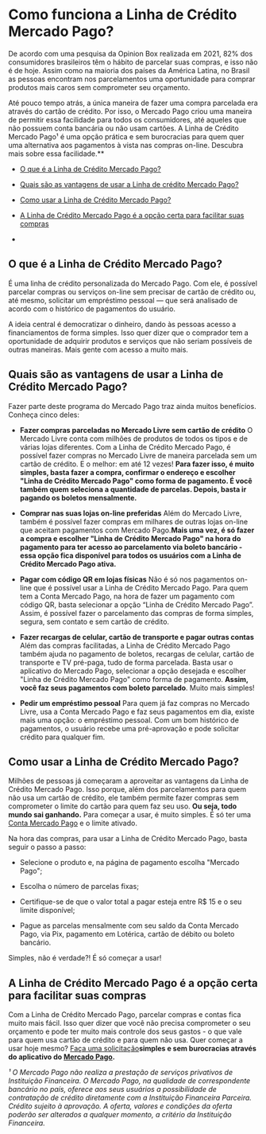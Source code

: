 # Como funciona a Linha de Crédito Mercado Pago?

De acordo com uma pesquisa da Opinion Box realizada em 2021, 82% dos consumidores brasileiros têm o hábito de parcelar suas compras, e isso não é de hoje. Assim como na maioria dos países da América Latina, no Brasil as pessoas encontram nos parcelamentos uma oportunidade para comprar produtos mais caros sem comprometer seu orçamento.

Até pouco tempo atrás, a única maneira de fazer uma compra parcelada era através do cartão de crédito. Por isso, o Mercado Pago criou uma maneira de permitir essa facilidade para todos os consumidores, até aqueles que não possuem conta bancária ou não usam cartões. A Linha de Crédito Mercado Pago¹ é uma opção prática e sem burocracias para quem quer uma alternativa aos pagamentos à vista nas compras on-line. Descubra mais sobre essa facilidade.**

- [O que é a Linha de Crédito Mercado Pago?](#mercado_credito)

- [Quais são as vantagens de usar a Linha de crédito Mercado Pago?](#vantagens)

- [Como usar a Linha de Crédito Mercado Pago?](#como_usar)

- [A Linha de Crédito Mercado Pago é a opção certa para facilitar suas compras](#opcao)

-  

[](#)

## O que é a Linha de Crédito Mercado Pago?

É uma linha de crédito personalizada do Mercado Pago. Com ele, é possível parcelar compras ou serviços on-line sem precisar de cartão de crédito ou, até mesmo, solicitar um empréstimo pessoal — que será analisado de acordo com o histórico de pagamentos do usuário.

A ideia central é democratizar o dinheiro, dando às pessoas acesso a financiamentos de forma simples. Isso quer dizer que o comprador tem a oportunidade de adquirir produtos e serviços que não seriam possíveis de outras maneiras. Mais gente com acesso a muito mais.

[](#)
## Quais são as vantagens de usar a Linha de Crédito Mercado Pago?

Fazer parte deste programa do Mercado Pago traz ainda muitos benefícios. Conheça cinco deles:

- **Fazer compras parceladas no Mercado Livre sem cartão de crédito**
O Mercado Livre conta com milhões de produtos de todos os tipos e de várias lojas diferentes. Com a Linha de Crédito Mercado Pago, é possível fazer compras no Mercado Livre de maneira parcelada sem um cartão de crédito. E o melhor: em até 12 vezes! **Para fazer isso, é muito simples, basta fazer a compra, confirmar o endereço e escolher "Linha de Crédito Mercado Pago" como forma de pagamento. É você também quem seleciona a quantidade de parcelas. Depois, basta ir pagando os boletos mensalmente.**

- **Comprar nas suas lojas on-line preferidas**
Além do Mercado Livre, também é possível fazer compras em milhares de outras lojas on-line que aceitam pagamentos com Mercado Pago.**Mais uma vez, é só fazer a compra e escolher "Linha de Crédito Mercado Pago" na hora do pagamento para ter acesso ao parcelamento via boleto bancário - essa opção fica disponível para todos os usuários com a Linha de Crédito Mercado Pago ativa.**

- **Pagar com código QR em lojas físicas**
Não é só nos pagamentos on-line que é possível usar a Linha de Crédito Mercado Pago. Para quem tem a Conta Mercado Pago, na hora de fazer um pagamento com código QR, basta selecionar a opção “Linha de Crédito Mercado Pago”. Assim, é possível fazer o parcelamento das compras de forma simples, segura, sem contato e sem cartão de crédito.

- **Fazer recargas de celular, cartão de transporte e pagar outras contas**
Além das compras facilitadas, a Linha de Crédito Mercado Pago também ajuda no pagamento de boletos, recargas de celular, cartão de transporte e TV pré-paga, tudo de forma parcelada. Basta usar o aplicativo do Mercado Pago, selecionar a opção desejada e escolher "Linha de Crédito Mercado Pago" como forma de pagamento. **Assim, você faz seus pagamentos com boleto parcelado**. Muito mais simples!

- **Pedir um empréstimo pessoal**
Para quem já faz compras no Mercado Livre, usa a Conta Mercado Pago e faz seus pagamentos em dia, existe mais uma opção: o empréstimo pessoal. Com um bom histórico de pagamentos, o usuário recebe uma pré-aprovação e pode solicitar crédito para qualquer fim.

[](#)
## Como usar a Linha de Crédito Mercado Pago?

Milhões de pessoas já começaram a aproveitar as vantagens da Linha de Crédito Mercado Pago. Isso porque, além dos parcelamentos para quem não usa um cartão de crédito, ele também permite fazer compras sem comprometer o limite do cartão para quem faz seu uso. **Ou seja, todo mundo sai ganhando.** Para começar a usar, é muito simples. É só ter uma [Conta Mercado Pago](https://meubolso.mercadopago.com.br/tudo-o-que-voce-precisa-saber-sobre-a-conta-mercado-pago) e o limite ativado.

Na hora das compras, para usar a Linha de Crédito Mercado Pago, basta seguir o passo a passo:

- Selecione o produto e, na página de pagamento escolha "Mercado Pago";

- Escolha o número de parcelas fixas;

- Certifique-se de que o valor total a pagar esteja entre R$ 15 e o seu limite disponível;

- Pague as parcelas mensalmente com seu saldo da Conta Mercado Pago, via Pix, pagamento em Lotérica, cartão de débito ou boleto bancário.

Simples, não é verdade?! É só começar a usar!

[](#)

## A Linha de Crédito Mercado Pago é a opção certa para facilitar suas compras

Com a Linha de Crédito Mercado Pago, parcelar compras e contas fica muito mais fácil. Isso quer dizer que você não precisa comprometer o seu orçamento e pode ter muito mais controle dos seus gastos - o que vale para quem usa cartão de crédito e para quem não usa. Quer começar a usar hoje mesmo? [Faça uma solicitação](https://www.mercadopago.com.br/mercado-credito/boleto-parcelado/integrated-flow/start?primary_uri=https%3A%2F%2Fwww.mercadopago.com.br%2Fconta&fallback_uri=https%3A%2F%2Fwww.mercadopago.com.br%2Fconta&client=mercadopa&placement=blogpost)**simples e sem burocracias através do aplicativo do [Mercado Pago](https://www.mercadopago.com.br/conta).**

*¹ O Mercado Pago não realiza a prestação de serviços privativos de Instituição Financeira. O Mercado Pago, na qualidade de correspondente bancário no país, oferece aos seus usuários a possibilidade de contratação de crédito diretamente com a Instituição Financeira Parceira. Crédito sujeito à aprovação. A oferta, valores e condições da oferta poderão ser alterados a qualquer momento, a critério da Instituição Financeira.*
